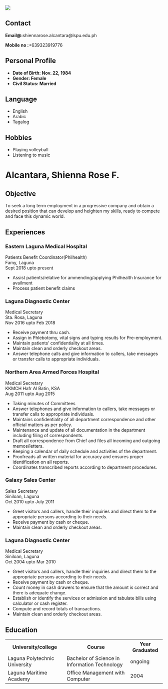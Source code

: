 <html lang="en"> 
 <head> 
  <meta charset="UTF-8"> 
  <meta http-equiv="X-UA-Compatible" content="IE=edge"> 
  <meta name="viewport" content="width=device-width, initial-scale=1.0"> 
  <link rel="stylesheet" href="resume.css"> 
 </head> 
 <body> 
  <div class="full"> 
   <div class="left"> 
    <div class="image"> 
     <img src="sheng.JPG"> 
    </div> 
    <div class="Contact"> 
     <h2>Contact</h2> 
     <p><b>Email@:</b>shiennarose.alcantara@lspu.edu.ph</p> 
     <p><b>Mobile no :</b>+639323919776</p> 
    </div> 
    <div class="Profile"> 
     <h2>Personal Profile</h2> 
     <ul> 
      <li><b>Date of Birth: Nov. 22, 1984</b></li> 
      <li><b>Gender: Female</b></li> 
      <li><b>Civil Status: Married</b></li> 
     </ul> 
    </div> 
    <div class="Language"> 
     <h2>Language</h2> 
     <ul> 
      <li>English</li> 
      <li>Arabic</li> 
      <li>Tagalog</li> 
     </ul> 
    </div> 
    <div class="Hobbies"> 
     <h2>Hobbies</h2> 
     <ul> 
      <li>Playing volleyball</li> 
      <li>Listening to music</li> 
     </ul> 
    </div> 
   </div> 
   <div class="right"> 
    <div class="name"> 
     <h1>Alcantara, Shienna Rose F.</h1> 
    </div> 
    <div class="title"> 
     <p></p> 
    </div> 
    <div class="Objective"> 
     <h2>Objective</h2> 
     <p>To seek a long term employment in a progressive company and obtain a desired position that can develop and heighten my skills, ready to compete and face this dynamic world. </p> 
    </div> 
    <div class="Experience"> 
     <h2>Experiences</h2> 
     <h3>Eastern Laguna Medical Hospital</h3> 
     <div class="meta"> <span class="position">Patients Benefit Coordinator(Philhealth) </span> 
     </div> 
     <div class="work"> <span class="place"> Famy, Laguna</span> 
     </div> 
     <div class="year"> <span class="year"> Sept 2018 upto present</span> 
     </div> 
     <ul> 
      <li>Assist patients/relative for ammending/applying Philhealth Insurance for availment</li> 
      <li>Process patient benefit claims</li> 
     </ul> 
     <h3>Laguna Diagnostic Center</h3> <!-- end experience description --> <!-- experience 1 --> 
     <div class="meta"> <span class="position">Medical Secretary </span> 
     </div> 
     <div class="work"> <span class="place"> Sta. Rosa, Laguna</span> 
     </div> 
     <div class="year"> <span class="year"> Nov 2016 upto Feb 2018</span> 
     </div> 
     <ul> 
      <li>Receive payment thru cash.</li> 
      <li>Assign in Phlebotomy, vital signs and typing results for Pre-employment.</li> 
      <li>Maintain patients’ confidentiality at all times.</li> 
      <li>Maintain clean and orderly checkout areas. </li> 
      <li>Answer telephone calls and give information to callers, take messages or transfer calls to appropriate individuals.</li> 
     </ul> 
     <h3>Northern Area Armed Forces Hospital</h3> 
     <div class="meta"> <span class="position">Medical Secretary </span> 
     </div> 
     <div class="work"> <span class="place"> KKMCH Hafr Al Batin, KSA</span> 
     </div> 
     <div class="year"> <span class="year"> Aug 2011 upto Aug 2015</span> 
     </div> 
     <ul> 
      <li>Taking minutes of Committees</li> 
      <li>Answer telephones and give information to callers, take messages or transfer calls to appropriate individuals.</li> 
      <li>Maintains confidentiality of all department correspondence and other official matters as per policy.</li> 
      <li>Maintenance and update of all documentation in the department including filing of correspondents.</li> 
      <li>Draft all correspondence from Chief and files all incoming and outgoing memos/letters.</li> 
      <li>Keeping a calendar of daily schedule and activities of the department.</li> 
      <li>Proofreads all written material for accuracy and ensures proper identification on all reports.</li> 
      <li>Coordinates transcribed reports according to department procedures.</li> 
     </ul> 
     <h3>Galaxy Sales Center</h3> 
     <div class="meta"> <span class="position">Sales Secretary </span> 
     </div> 
     <div class="work"> <span class="place"> Siniloan, Laguna</span> 
     </div> 
     <div class="year"> <span class="year"> Oct 2010 upto July 2011</span> 
     </div> 
     <ul> 
      <li>Greet visitors and callers, handle their inquiries and direct them to the appropriate persons according to their needs.</li> 
      <li>Receive payment by cash or cheque.</li> 
      <li>Maintain clean and orderly checkout areas.</li> 
     </ul> 
     <h3>Laguna Diagnostic Center</h3> 
     <div class="meta"> <span class="position">Medical Secretary </span> 
     </div> 
     <div class="work"> <span class="place"> Siniloan, Laguna</span> 
     </div> 
     <div class="year"> <span class="year"> Oct 2004 upto Mar 2010</span> 
     </div> 
     <ul> 
      <li>Greet visitors and callers, handle their inquiries and direct them to the appropriate persons according to their needs.</li> 
      <li>Receive payment by cash or cheque.</li> 
      <li>Count money in cash drawers to ensure that the amount is correct and there is adequate change.</li> 
      <li>Establish or identify the services or admission and tabulate bills using calculator or cash register.</li> 
      <li>Compute and record totals of transactions.</li> 
      <li>Maintain clean and orderly checkout areas.</li> 
     </ul> 
     <div class="Education"> 
      <h2>Education</h2> 
      <table> 
       <tbody> 
        <tr> 
         <th>University/college </th> 
         <th>Course </th> 
         <th>Year Graduated</th> 
        </tr> 
        <tr> 
         <td>Laguna Polytechnic University</td> 
         <td>Bachelor of Science in Information Technology</td> 
         <td>ongoing</td> 
        </tr> 
        <tr> 
         <td>Laguna Maritime Academy</td> 
         <td>Office Management with Computer</td> 
         <td>2004</td> 
        </tr> 
       </tbody> 
      </table> 
     </div> 
    </div> 
   </div> 
  </div> 
 </body>
</html>
